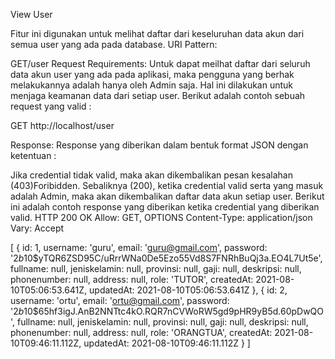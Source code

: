 View User

Fitur ini digunakan untuk melihat daftar dari keseluruhan data akun dari semua user yang ada pada database. URI Pattern:

GET/user
Request Requirements: Untuk dapat meilhat daftar dari seluruh data akun user yang ada pada aplikasi, maka pengguna yang berhak melakukannya adalah hanya oleh Admin saja. Hal ini dilakukan untuk menjaga keamanan data dari setiap user. Berikut adalah contoh sebuah request yang valid :

GET http://localhost/user

Response: Response yang diberikan dalam bentuk format JSON dengan ketentuan :

Jika credential tidak valid, maka akan dikembalikan pesan kesalahan (403)Foribidden. Sebaliknya (200), ketika credential valid serta yang masuk adalah Admin, maka akan dikembalikan daftar data akun setiap user. Berikut ini adalah contoh response yang diberikan ketika credential yang diberikan valid.
HTTP 200 OK
Allow: GET, OPTIONS
Content-Type: application/json
Vary: Accept

[
{
id: 1,
username: 'guru',
email: 'guru@gmail.com',
password: '$2b$10$yTQR6ZSD95C/uRrrWNa0De5Ezo55Vd8S7FNRhBuQj3a.EO4L7Ut5e',
fullname: null,
jeniskelamin: null,
provinsi: null,
gaji: null,
deskripsi: null,
phonenumber: null,
address: null,
role: 'TUTOR',
createdAt: 2021-08-10T05:06:53.641Z,
updatedAt: 2021-08-10T05:06:53.641Z
},
{
id: 2,
username: 'ortu',
email: 'ortu@gmail.com',
password: '$2b$10$65hf3igJ.AnB2NNTtc4kO.RQR7nCVWoRW5gd9pHR9yB5d.60pDwQO',
fullname: null,
jeniskelamin: null,
provinsi: null,
gaji: null,
deskripsi: null,
phonenumber: null,
address: null,
role: 'ORANGTUA',
createdAt: 2021-08-10T09:46:11.112Z,
updatedAt: 2021-08-10T09:46:11.112Z
}
]
